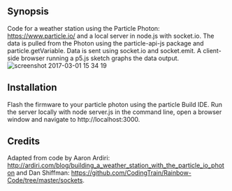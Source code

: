 ## Synopsis
Code for a weather station using the Particle Photon: https://www.particle.io/ and a local server in node.js with socket.io.  The data is pulled from the Photon using the particle-api-js package and particle.getVariable.  Data is sent using socket.io and socket.emit.  A client-side browser running a p5.js sketch graphs the data output.
![screenshot 2017-03-01 15 34 19](https://cloud.githubusercontent.com/assets/24464682/23480147/e843fd46-fe94-11e6-8106-2aa129fa40b0.png)



## Installation
Flash the firmware to your particle photon using the particle Build IDE.  Run the server
locally with node server.js in the command line, open a browser window and navigate to http://localhost:3000.

## Credits
Adapted from code by Aaron Ardiri: http://ardiri.com/blog/building_a_weather_station_with_the_particle_io_photon and Dan Shiffman: https://github.com/CodingTrain/Rainbow-Code/tree/master/sockets.

